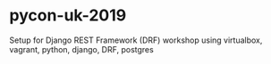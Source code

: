 # pycon-uk-2019
Setup for Django REST Framework (DRF) workshop using virtualbox, vagrant, python, django, DRF, postgres
